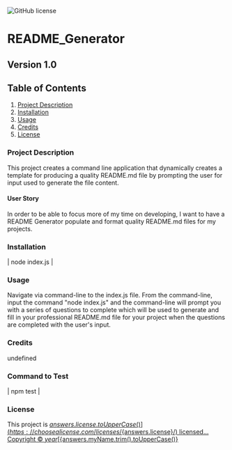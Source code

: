 
![GitHub license](https://img.shields.io/badge/license-MIT-blue.svg)

# README_Generator  
  
## Version 1.0
  
## Table of Contents

1. [Project Description](#Description)
2. [Installation](#Installation)
3. [Usage](#Usage)
4. [Credits](#Credits)
5. [License](#License)

### Project Description
  
  This project creates a command line application that dynamically creates a template for producing a quality README.md file by prompting the user for input used to generate the file content.

#### User Story
  
  In order to be able to focus more of my time on developing, I want to have a README Generator populate and format quality README.md files for my projects.
  
### Installation
  
| node index.js      |
### Usage

  Navigate via command-line to the index.js file. From the command-line, input the command "node index.js" and the command-line will prompt you with a series of questions to complete which will be used to generate and fill in your professional README.md file for your project when the questions are completed with the user's input.

### Credits

undefined

### Command to Test

| npm test           |

### License
  
This project is [${answers.license.toUpperCase()}](https://choosealicense.com/licenses/${answers.license}/) licensed...
  Copyright © ${year} [${answers.myName.trim().toUpperCase()}](https://github.com/${answers.github.trim().toLowerCase()})
